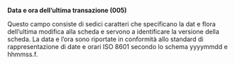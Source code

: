 **Data e ora dell’ultima transazione (005)**

Questo campo consiste di sedici caratteri che specificano la dat e flora dell’ultima modifica alla scheda e servono a identificare la versione della scheda. La data e l’ora sono riportate in conformità allo standard di rappresentazione di date e orari ISO 8601 secondo lo schema yyyymmdd e hhmmss.f. 